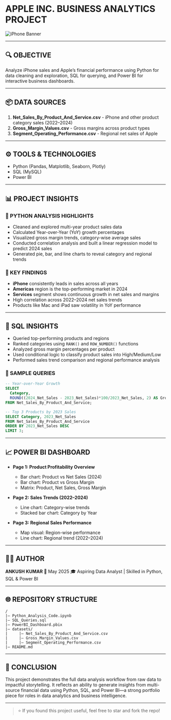 # APPLE INC. BUSINESS ANALYTICS PROJECT

![iPhone Banner](https://www.apple.com/v/iphone/home/bv/images/meta/iphone__ky2k6x5u6vue_og.png)

---

## 🔍 OBJECTIVE

Analyze iPhone sales and Apple’s financial performance using Python for data cleaning and exploration, SQL for querying, and Power BI for interactive business dashboards.

---

## 📦 DATA SOURCES

1. **Net\_Sales\_By\_Product\_And\_Service.csv** - iPhone and other product category sales (2022–2024)
2. **Gross\_Margin\_Values.csv** - Gross margins across product types
3. **Segment\_Operating\_Performance.csv** - Regional net sales of Apple

---

## ⚙️ TOOLS & TECHNOLOGIES

* Python (Pandas, Matplotlib, Seaborn, Plotly)
* SQL (MySQL)
* Power BI

---

## 📊 PROJECT INSIGHTS

### 🧪 PYTHON ANALYSIS HIGHLIGHTS

* Cleaned and explored multi-year product sales data
* Calculated Year-over-Year (YoY) growth percentages
* Visualized gross margin trends, category-wise average sales
* Conducted correlation analysis and built a linear regression model to predict 2024 sales
* Generated pie, bar, and line charts to reveal category and regional trends

### 🧠 KEY FINDINGS

* **iPhone** consistently leads in sales across all years
* **Americas** region is the top-performing market in 2024
* **Services** segment shows continuous growth in net sales and margins
* High correlation across 2022–2024 net sales trends
* Products like Mac and iPad saw volatility in YoY performance

---

## 🧮 SQL INSIGHTS

* Queried top-performing products and regions
* Ranked categories using `RANK()` and `ROW_NUMBER()` functions
* Analyzed gross margin percentages per product
* Used conditional logic to classify product sales into High/Medium/Low
* Performed sales trend comparison and regional performance analysis

### 📌 SAMPLE QUERIES

```sql
-- Year-over-Year Growth
SELECT
  Category,
  ROUND((2024_Net_Sales - 2023_Net_Sales)*100/2023_Net_Sales, 2) AS Growth_2024_vs_2023
FROM Net_Sales_By_Product_And_Service;

-- Top 3 Products by 2023 Sales
SELECT Category, 2023_Net_Sales
FROM Net_Sales_By_Product_And_Service
ORDER BY 2023_Net_Sales DESC
LIMIT 3;
```

---

## 📈 POWER BI DASHBOARD

* **Page 1: Product Profitability Overview**

  * Bar chart: Product vs Net Sales (2024)
  * Bar chart: Product vs Gross Margin
  * Matrix: Product, Net Sales, Gross Margin

* **Page 2: Sales Trends (2022–2024)**

  * Line chart: Category-wise trends
  * Stacked bar chart: Category by Year

* **Page 3: Regional Sales Performance**

  * Map visual: Region-wise performance
  * Line chart: Regional trend (2022–2024)


---

## 🧑‍💻 AUTHOR

**ANKUSH KUMAR**
📅 May 2025
🎓 Aspiring Data Analyst | Skilled in Python, SQL & Power BI

---

## 🌐 REPOSITORY STRUCTURE

```
/
|— Python_Analysis_Code.ipynb
|— SQL_Queries.sql
|— PowerBI_Dashboard.pbix
|— datasets/
|     |— Net_Sales_By_Product_And_Service.csv
|     |— Gross_Margin_Values.csv
|     |— Segment_Operating_Performance.csv
|— README.md
```

---

## 🏁 CONCLUSION

This project demonstrates the full data analysis workflow from raw data to impactful storytelling. It reflects an ability to generate insights from multi-source financial data using Python, SQL, and Power BI—a strong portfolio piece for roles in data analytics and business intelligence.

---

> ⭐ If you found this project useful, feel free to star and fork the repo!
